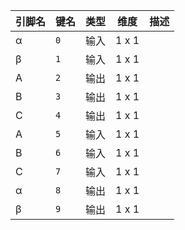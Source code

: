 <!--
DO NOT EDIT THIS FILE DIRECTLY.
This file is generated by tools/comp-docs.js.
All changes will be overwritten by regeneration.
-->

<slot class="model-pins">

| 引脚名 | 键名 | 类型 | 维度 | 描述 |
|:------ |:---- |:----:|:----:|:---- |
| α | `0` | 输入 | 1 x 1 |  |
| β | `1` | 输入 | 1 x 1 |  |
| A | `2` | 输出 | 1 x 1 |  |
| B | `3` | 输出 | 1 x 1 |  |
| C | `4` | 输出 | 1 x 1 |  |
| A | `5` | 输入 | 1 x 1 |  |
| B | `6` | 输入 | 1 x 1 |  |
| C | `7` | 输入 | 1 x 1 |  |
| α | `8` | 输出 | 1 x 1 |  |
| β | `9` | 输出 | 1 x 1 |  |

</slot>
